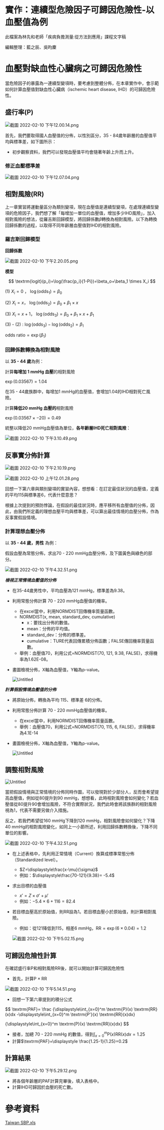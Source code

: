 # 實作：連續型危險因子可歸因危險性-以血壓值為例

此檔案為林先和老師「疾病負擔測量:從方法到應用」課程文字稿

編輯整理：藍之辰、吳昀麇

# 血壓對缺血性心臟病之可歸因危險性

當危險因子的暴露為一連續型變項時，要考慮到整體分佈，在本章實作中，會示範如何計算血壓值對缺血性心臟病（ischemic heart disease, IHD）的可歸因危險性。

## 盛行率(P)

![截圖 2022-02-10 下午12.00.14.png](%E5%AF%A6%E4%BD%9C%EF%BC%9A%E9%80%A3%E7%BA%8C%E5%9E%8B%E5%8D%B1%E9%9A%AA%E5%9B%A0%E5%AD%90%E5%8F%AF%E6%AD%B8%E5%9B%A0%E5%8D%B1%E9%9A%AA%E6%80%A7-%E4%BB%A5%E8%A1%80%E5%A3%93%E5%80%BC%E7%82%BA%E4%BE%8B%20be2726557be84d7488568e87a087adfb/%E6%88%AA%E5%9C%96_2022-02-10_%E4%B8%8B%E5%8D%8812.00.14.png)

首先，我們要取得國人血壓值的分佈，以性別區分，35 - 84歲年齡層的血壓值平均與標準差，如下圖所示：

- 初步觀察資料，我們可以發現血壓值平均會隨著年齡上升而上升。

### 修正血壓標準差

![截圖 2022-02-10 下午12.07.04.png](%E5%AF%A6%E4%BD%9C%EF%BC%9A%E9%80%A3%E7%BA%8C%E5%9E%8B%E5%8D%B1%E9%9A%AA%E5%9B%A0%E5%AD%90%E5%8F%AF%E6%AD%B8%E5%9B%A0%E5%8D%B1%E9%9A%AA%E6%80%A7-%E4%BB%A5%E8%A1%80%E5%A3%93%E5%80%BC%E7%82%BA%E4%BE%8B%20be2726557be84d7488568e87a087adfb/%E6%88%AA%E5%9C%96_2022-02-10_%E4%B8%8B%E5%8D%8812.07.04.png)

## 相對風險(RR)

上一章實習將運動量區分為類別變項，現在血壓值是連續型變項，在處理連續型變項的危險因子，我們想了解「每增加一單位的血壓值，增加多少IHD風險」，加入相對風險的想法，從羅吉斯回歸模型，將回歸係數$\beta$轉換為相對風險。以下為轉換回歸係數的過程，以取得不同年齡層血壓值對IHD的相對風險。

### 羅吉斯回歸模型

**回歸係數**

![截圖 2022-02-10 下午2.20.05.png](%E5%AF%A6%E4%BD%9C%EF%BC%9A%E9%80%A3%E7%BA%8C%E5%9E%8B%E5%8D%B1%E9%9A%AA%E5%9B%A0%E5%AD%90%E5%8F%AF%E6%AD%B8%E5%9B%A0%E5%8D%B1%E9%9A%AA%E6%80%A7-%E4%BB%A5%E8%A1%80%E5%A3%93%E5%80%BC%E7%82%BA%E4%BE%8B%20be2726557be84d7488568e87a087adfb/%E6%88%AA%E5%9C%96_2022-02-10_%E4%B8%8B%E5%8D%882.20.05.png)

**模型**

$$
\textrm{logit}(p_i)=\log(\frac{p_i}{1-Pi})=\beta_o+\beta_1 \times X_i
$$

(1) $X_i=0$ ， $\log(\textrm{odds}_1)=\beta_0$

(2) $X_i=x$， $\log(\textrm{odds}_2)=\beta_0 +\beta_1 \times x$

(3) $X_i=x+1$， $\log(\textrm{odds}_3)=\beta_0 + \beta_1 \times x + \beta_1$

(3) - (2) : $\log(\textrm{odds}_3)-\log(\textrm{odds}_2)=\beta_1$

$\textrm{odds ratio}=\exp(\beta_1)$

### 回歸係數轉換為相對風險

以 **35 - 44 歲**為例：

計算**每增加 1 mmHg 血壓**的相對風險

$\exp(0.03567)=1.04$

在35 - 44歲族群中，每增加1 mmHg的血壓值，會增加1.04的IHD相對死亡風險。

計算**降低20 mmHg 血壓的**相對風險

$\exp(0.03567 \times -20)=0.49$

統整以降低20 mmHg血壓值為單位，**各年齡層IHD死亡相對風險**：

![截圖 2022-02-10 下午3.10.49.png](%E5%AF%A6%E4%BD%9C%EF%BC%9A%E9%80%A3%E7%BA%8C%E5%9E%8B%E5%8D%B1%E9%9A%AA%E5%9B%A0%E5%AD%90%E5%8F%AF%E6%AD%B8%E5%9B%A0%E5%8D%B1%E9%9A%AA%E6%80%A7-%E4%BB%A5%E8%A1%80%E5%A3%93%E5%80%BC%E7%82%BA%E4%BE%8B%20be2726557be84d7488568e87a087adfb/%E6%88%AA%E5%9C%96_2022-02-10_%E4%B8%8B%E5%8D%883.10.49.png)

## 反事實分佈計算

![截圖 2022-02-10 下午2.10.19.png](%E5%AF%A6%E4%BD%9C%EF%BC%9A%E9%80%A3%E7%BA%8C%E5%9E%8B%E5%8D%B1%E9%9A%AA%E5%9B%A0%E5%AD%90%E5%8F%AF%E6%AD%B8%E5%9B%A0%E5%8D%B1%E9%9A%AA%E6%80%A7-%E4%BB%A5%E8%A1%80%E5%A3%93%E5%80%BC%E7%82%BA%E4%BE%8B%20be2726557be84d7488568e87a087adfb/%E6%88%AA%E5%9C%96_2022-02-10_%E4%B8%8B%E5%8D%882.10.19.png)

![截圖 2022-02-10 上午12.01.28.png](%E5%AF%A6%E4%BD%9C%EF%BC%9A%E9%80%A3%E7%BA%8C%E5%9E%8B%E5%8D%B1%E9%9A%AA%E5%9B%A0%E5%AD%90%E5%8F%AF%E6%AD%B8%E5%9B%A0%E5%8D%B1%E9%9A%AA%E6%80%A7-%E4%BB%A5%E8%A1%80%E5%A3%93%E5%80%BC%E7%82%BA%E4%BE%8B%20be2726557be84d7488568e87a087adfb/%E6%88%AA%E5%9C%96_2022-02-10_%E4%B8%8A%E5%8D%8812.01.28.png)

回想一下第六章與類別變項的實習內容，想想看：在訂定最佳狀況的血壓值，定義的平均115與標準差6，代表什麼意思？

根據上次提到的預防悖論，在假設的最佳狀況時，應平移所有血壓值的分佈，因此，由我們所定義的理想血壓平均與標準差，可以算出最佳情境的血壓分佈，作為反事實假設情境。

### 計算理想血壓分佈

以 **35 - 44 歲，男性** 為例：

假設血壓為常態分佈，求出70 - 220 mmHg血壓分佈，及下圖黃色與綠色的部分。

![截圖 2022-02-10 下午4.32.51.png](%E5%AF%A6%E4%BD%9C%EF%BC%9A%E9%80%A3%E7%BA%8C%E5%9E%8B%E5%8D%B1%E9%9A%AA%E5%9B%A0%E5%AD%90%E5%8F%AF%E6%AD%B8%E5%9B%A0%E5%8D%B1%E9%9A%AA%E6%80%A7-%E4%BB%A5%E8%A1%80%E5%A3%93%E5%80%BC%E7%82%BA%E4%BE%8B%20be2726557be84d7488568e87a087adfb/%E6%88%AA%E5%9C%96_2022-02-10_%E4%B8%8B%E5%8D%884.32.51.png)

***檢視正常情境血壓值的分佈***

- 在35-44歲男性中，平均血壓為121 mmHg，標準差為9.38。
- 利用常態分佈計算 70 - 220 mmHg血壓值的機率。
    - 在excel當中，利用NORMDIST回傳機率質量函數。
    - NORMDIST(x, mean, standard_dev, cumulative)
        - x：要找出分佈的數值。
        - mean：分佈的平均值。
        - standard_dev：分佈的標準差。
        - cumulative：TURE代表回傳累積分佈函數；FALSE傳回機率質量函數。
    - 舉例：血壓值70，利用公式=NORMDIST(70, 121, 9.38, FALSE)，求得機率為1.62E-08。
- 畫圖檢視分佈，X軸為血壓值，Y軸為p-value。
    
    ![Untitled](%E5%AF%A6%E4%BD%9C%EF%BC%9A%E9%80%A3%E7%BA%8C%E5%9E%8B%E5%8D%B1%E9%9A%AA%E5%9B%A0%E5%AD%90%E5%8F%AF%E6%AD%B8%E5%9B%A0%E5%8D%B1%E9%9A%AA%E6%80%A7-%E4%BB%A5%E8%A1%80%E5%A3%93%E5%80%BC%E7%82%BA%E4%BE%8B%20be2726557be84d7488568e87a087adfb/Untitled.png)
    

***計算假設情境血壓值的分佈***

- 將原始分佈，轉換為平均 115、標準差 6的分佈。
- 利用常態分佈計算 70 - 220 mmHg血壓值的機率。
    - 在excel當中，利用NORMDIST回傳機率質量函數。
    - 舉例：血壓值70，利用公式=NORMDIST(70, 115, 6, FALSE)，求得機率為4.1E-14
- 畫圖檢視分佈，X軸為血壓值，Y軸為p-value。
    
    ![Untitled](%E5%AF%A6%E4%BD%9C%EF%BC%9A%E9%80%A3%E7%BA%8C%E5%9E%8B%E5%8D%B1%E9%9A%AA%E5%9B%A0%E5%AD%90%E5%8F%AF%E6%AD%B8%E5%9B%A0%E5%8D%B1%E9%9A%AA%E6%80%A7-%E4%BB%A5%E8%A1%80%E5%A3%93%E5%80%BC%E7%82%BA%E4%BE%8B%20be2726557be84d7488568e87a087adfb/Untitled%201.png)
    

## 調整相對風險

![Untitled](%E5%AF%A6%E4%BD%9C%EF%BC%9A%E9%80%A3%E7%BA%8C%E5%9E%8B%E5%8D%B1%E9%9A%AA%E5%9B%A0%E5%AD%90%E5%8F%AF%E6%AD%B8%E5%9B%A0%E5%8D%B1%E9%9A%AA%E6%80%A7-%E4%BB%A5%E8%A1%80%E5%A3%93%E5%80%BC%E7%82%BA%E4%BE%8B%20be2726557be84d7488568e87a087adfb/Untitled%202.png)

當把假設情境與正常情境的分佈同時作圖，可以發現對於少部分人，反而會希望提高血壓值，例如從80提升到90 mmHg，想想看，此時相對風險會如何變化？若血壓值從80提升90會增加風險，不符合實際狀況，我們此時會將該族群的相對風險視為1，代表不需要另做介入措施。

反之，若我們希望從160 mmHg下降到120 mmHg，相對風險會如何變化？下降40 mmHg的相對風險變化，如同上一小節所述，利用回歸係數轉換後，下降不同單位的影響。

![截圖 2022-02-10 下午4.32.51.png](%E5%AF%A6%E4%BD%9C%EF%BC%9A%E9%80%A3%E7%BA%8C%E5%9E%8B%E5%8D%B1%E9%9A%AA%E5%9B%A0%E5%AD%90%E5%8F%AF%E6%AD%B8%E5%9B%A0%E5%8D%B1%E9%9A%AA%E6%80%A7-%E4%BB%A5%E8%A1%80%E5%A3%93%E5%80%BC%E7%82%BA%E4%BE%8B%20be2726557be84d7488568e87a087adfb/%E6%88%AA%E5%9C%96_2022-02-10_%E4%B8%8B%E5%8D%884.32.51.png)

- 在上述表格中，先利用正常情境（Current）換算成標準常態分佈（Standardized level）。
    - $Z=\displaystyle\frac{x-\mu}{\sigma}$
    - 例如：$\displaystyle\frac{70-121}{9.38}= -5.4$
- 求出目標的血壓值
    - $x'=Z \times \sigma'+ \mu'$
    - 例如：$-5.4 \times 6 + 116 = 82.4$
- 若目標血壓高於原始值，則RR設為1。若目標血壓小於原始值，則計算相對風險。
    - 例如：從121降低到115，相差6 mmHg，$\textrm{RR}=\exp(6\times0.04)=1.2$
    
    ![截圖 2022-02-10 下午5.02.15.png](%E5%AF%A6%E4%BD%9C%EF%BC%9A%E9%80%A3%E7%BA%8C%E5%9E%8B%E5%8D%B1%E9%9A%AA%E5%9B%A0%E5%AD%90%E5%8F%AF%E6%AD%B8%E5%9B%A0%E5%8D%B1%E9%9A%AA%E6%80%A7-%E4%BB%A5%E8%A1%80%E5%A3%93%E5%80%BC%E7%82%BA%E4%BE%8B%20be2726557be84d7488568e87a087adfb/%E6%88%AA%E5%9C%96_2022-02-10_%E4%B8%8B%E5%8D%885.02.15.png)
    

## 可歸因危險性計算

在確認盛行率P和相對風險RR後，就可以開始計算可歸因危險性

- 首先，計算$\textrm{P} \times \textrm{RR}$

![截圖 2022-02-10 下午5.14.51.png](%E5%AF%A6%E4%BD%9C%EF%BC%9A%E9%80%A3%E7%BA%8C%E5%9E%8B%E5%8D%B1%E9%9A%AA%E5%9B%A0%E5%AD%90%E5%8F%AF%E6%AD%B8%E5%9B%A0%E5%8D%B1%E9%9A%AA%E6%80%A7-%E4%BB%A5%E8%A1%80%E5%A3%93%E5%80%BC%E7%82%BA%E4%BE%8B%20be2726557be84d7488568e87a087adfb/%E6%88%AA%E5%9C%96_2022-02-10_%E4%B8%8B%E5%8D%885.14.51.png)

- 回想一下第六章提到的積分公式

$$
\textrm{PAF}=
\frac
{\displaystyle\int_{x=0}^m \textrm{P}(x) \textrm{RR}(x)dx -\displaystyle\int_{x=0}^m \textrm{P'}(x) \textrm{RR}(x)dx}

{\displaystyle\int_{x=0}^m \textrm{P}(x) \textrm{RR}(x)dx}
$$

- 接者，加總 70 - 220 mmHg 的數值，得到$\displaystyle\int_{x=0}^m \textrm{P}(x) \textrm{RR}(x)dx=1.25$
- 計算$\textrm{PAF}=\displaystyle \frac{1.25-1}{1.25}=0.2$

## 計算結果

![截圖 2022-02-10 下午5.29.12.png](%E5%AF%A6%E4%BD%9C%EF%BC%9A%E9%80%A3%E7%BA%8C%E5%9E%8B%E5%8D%B1%E9%9A%AA%E5%9B%A0%E5%AD%90%E5%8F%AF%E6%AD%B8%E5%9B%A0%E5%8D%B1%E9%9A%AA%E6%80%A7-%E4%BB%A5%E8%A1%80%E5%A3%93%E5%80%BC%E7%82%BA%E4%BE%8B%20be2726557be84d7488568e87a087adfb/%E6%88%AA%E5%9C%96_2022-02-10_%E4%B8%8B%E5%8D%885.29.12.png)

- 將各個年齡層的PAF計算完畢後，填入表格中。
- 計算IHD可歸因於血壓的死亡數。

# 參考資料

[Taiwan SBP.xls](%E5%AF%A6%E4%BD%9C%EF%BC%9A%E9%80%A3%E7%BA%8C%E5%9E%8B%E5%8D%B1%E9%9A%AA%E5%9B%A0%E5%AD%90%E5%8F%AF%E6%AD%B8%E5%9B%A0%E5%8D%B1%E9%9A%AA%E6%80%A7-%E4%BB%A5%E8%A1%80%E5%A3%93%E5%80%BC%E7%82%BA%E4%BE%8B%20be2726557be84d7488568e87a087adfb/Taiwan_SBP.xls)